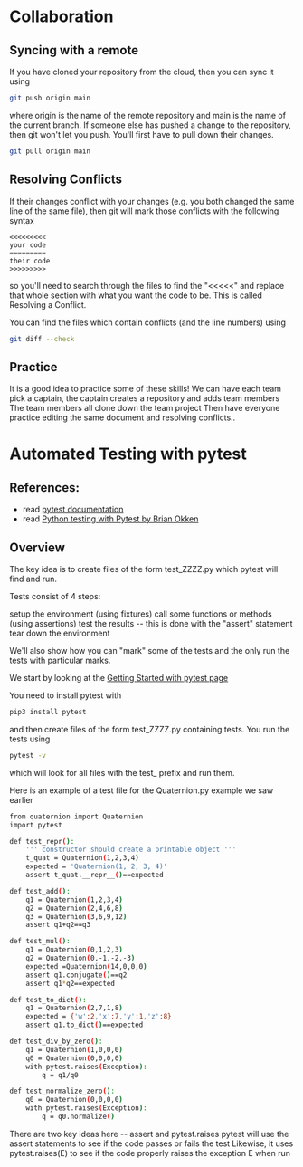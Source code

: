 # Collaboration

## Syncing with a remote
If you have cloned your repository from the cloud, then you can sync it using
``` bash
git push origin main
```
where origin is the name of the remote repository and main is the name of the current branch. If someone else has pushed a change to the repository, then git won't let you push. You'll first have to pull down their changes.
``` bash
git pull origin main
```


## Resolving Conflicts
If their changes conflict with your changes (e.g. you both changed the same line of the same file), then git will mark those conflicts with the following syntax
```
<<<<<<<<<
your code
=========
their code
>>>>>>>>>
```

so  you'll need to search through the files to find the "<<<<<" and replace that whole section with what you want the code to be.  This is called Resolving a Conflict. 

You can find the files which contain conflicts (and the line numbers) using
``` bash
git diff --check
```

## Practice
It is a good idea to practice some of these skills!
We can have each team pick a captain, the captain creates a repository and adds team members
The team members all clone down the team project
Then have everyone practice editing the same document and resolving conflicts..

# Automated Testing with pytest
## References:
* read [pytest documentation](https://docs.pytest.org/en/7.2.x/)
* read [Python testing with Pytest by Brian Okken](https://learning.oreilly.com/library/view/python-testing-with/9781680502848/)

## Overview
The key idea is to create files of the form test_ZZZZ.py which pytest will find and run.

Tests consist of 4 steps:

setup the environment (using fixtures)
call some functions or methods (using assertions)
test the results -- this is done with the "assert" statement
tear down the environment

We'll also show how you can "mark" some of the tests and the only run the tests with particular marks.

We start by looking at the [Getting Started with pytest page](https://docs.pytest.org/en/7.2.x/)

You need to install pytest with
``` bash
pip3 install pytest
```
and then create files of the form test_ZZZZ.py containing tests.
You run the tests using
``` bash
pytest -v
```
which will look for all files with the test_ prefix and run them.

Here is an example of a test file for the Quaternion.py example we saw earlier
``` bash
from quaternion import Quaternion
import pytest

def test_repr():
    ''' constructor should create a printable object '''
    t_quat = Quaternion(1,2,3,4)
    expected = 'Quaternion(1, 2, 3, 4)'
    assert t_quat.__repr__()==expected

def test_add():
    q1 = Quaternion(1,2,3,4)
    q2 = Quaternion(2,4,6,8)
    q3 = Quaternion(3,6,9,12)
    assert q1+q2==q3

def test_mul():
    q1 = Quaternion(0,1,2,3)
    q2 = Quaternion(0,-1,-2,-3)
    expected =Quaternion(14,0,0,0)
    assert q1.conjugate()==q2
    assert q1*q2==expected

def test_to_dict():
    q1 = Quaternion(2,7,1,8)
    expected = {'w':2,'x':7,'y':1,'z':8}
    assert q1.to_dict()==expected

def test_div_by_zero():
    q1 = Quaternion(1,0,0,0)
    q0 = Quaternion(0,0,0,0)
    with pytest.raises(Exception):
        q = q1/q0

def test_normalize_zero():
    q0 = Quaternion(0,0,0,0)
    with pytest.raises(Exception):
        q = q0.normalize()

```
There are two key ideas here -- assert and pytest.raises
pytest will use the assert statements to see if the code passes or fails the test
Likewise, it uses pytest.raises(E) to see if the code properly raises the exception E when run

